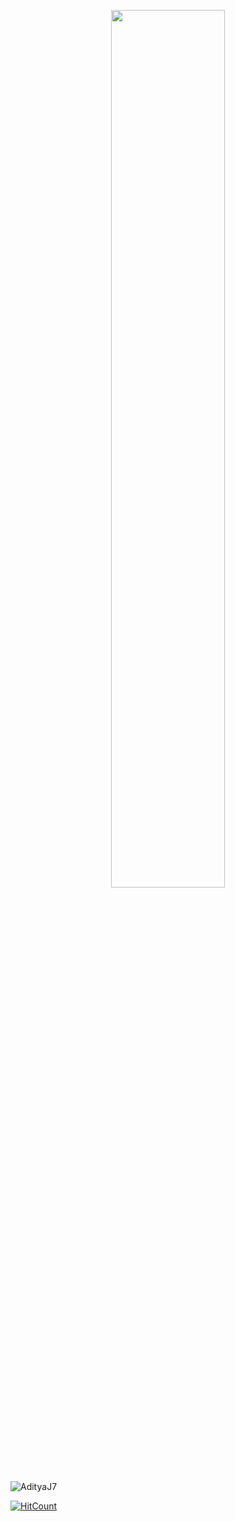 <p align="center">
<img src="https://media.giphy.com/media/13GIgrGdslD9oQ/giphy.gif" width=60% />
</p>


<img align="center" src="https://github-readme-stats.vercel.app/api?username=AdityaJ7&show_icons=true&theme=radical" alt="AdityaJ7" />


[![HitCount](http://hits.dwyl.com/AdityaJ7/{project}.svg)](http://hits.dwyl.com/AdityaJ7/{project})
